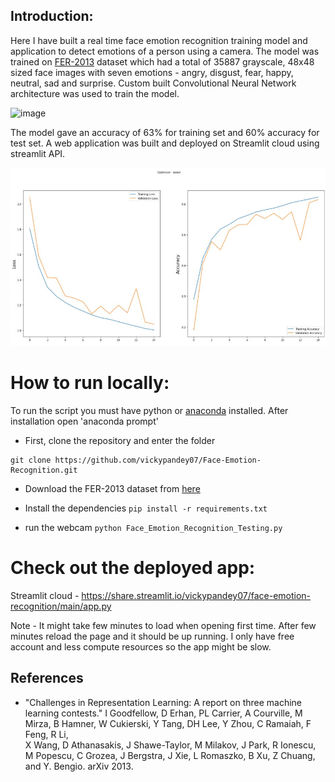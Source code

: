 ## Introduction:
Here I have built a real time face emotion recognition training model and application to detect emotions of a person using a camera. The model was trained on [FER-2013](https://www.kaggle.com/msambare/fer2013) dataset which had a total of 35887 grayscale, 48x48 sized face images with seven emotions - angry, disgust, fear, happy, neutral, sad and surprise. Custom built Convolutional Neural Network architecture was used to train the model.

![image](https://user-images.githubusercontent.com/88347331/136237210-1c6134ed-9bde-4216-8923-ae6dac5b1a4d.png)

The model gave an accuracy of 63% for training set and 60% accuracy for test set. A web application was built and deployed on Streamlit cloud using streamlit API.

![Accuracy Plot](download.jpg)

# How to run locally:

To run the script you must have python or [anaconda](https://www.anaconda.com/products/individual) installed. After installation open 'anaconda prompt'

* First, clone the repository and enter the folder

```
git clone https://github.com/vickypandey07/Face-Emotion-Recognition.git
```

* Download the FER-2013 dataset from [here](https://www.kaggle.com/msambare/fer2013)

* Install the dependencies
    `pip install -r requirements.txt`
    
* run the webcam
    `python Face_Emotion_Recognition_Testing.py`

# Check out the deployed app:

Streamlit cloud - https://share.streamlit.io/vickypandey07/face-emotion-recognition/main/app.py

Note - It might take few minutes to load when opening first time. After few minutes reload the page and it should be up running.
I only have free account and less compute resources so the app might be slow.

## References

* "Challenges in Representation Learning: A report on three machine learning contests." I Goodfellow, D Erhan, PL Carrier, A Courville, M Mirza, B
   Hamner, W Cukierski, Y Tang, DH Lee, Y Zhou, C Ramaiah, F Feng, R Li,  
   X Wang, D Athanasakis, J Shawe-Taylor, M Milakov, J Park, R Ionescu,
   M Popescu, C Grozea, J Bergstra, J Xie, L Romaszko, B Xu, Z Chuang, and
   Y. Bengio. arXiv 2013.
